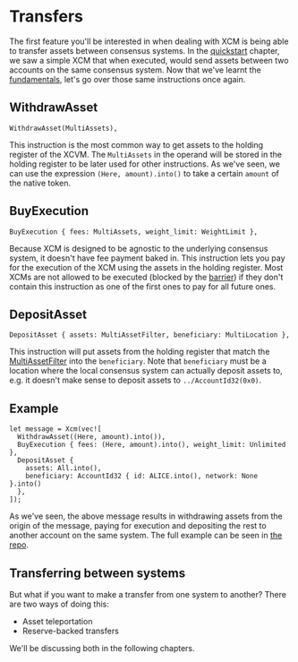 # Transfers

The first feature you'll be interested in when dealing with XCM is being able to transfer assets between consensus systems.
In the [quickstart](../../quickstart/index.md) chapter, we saw a simple XCM that when executed, would send assets between two accounts on the same consensus system.
Now that we've learnt the [fundamentals](../../fundamentals/index.md), let's go over those same instructions once again.

## WithdrawAsset

```rust,noplayground
WithdrawAsset(MultiAssets),
```

This instruction is the most common way to get assets to the holding register of the XCVM.
The `MultiAssets` in the operand will be stored in the holding register to be later used for other instructions.
As we've seen, we can use the expression `(Here, amount).into()` to take a certain `amount` of the native token.

## BuyExecution

```rust,noplayground
BuyExecution { fees: MultiAssets, weight_limit: WeightLimit },
```

Because XCM is designed to be agnostic to the underlying consensus system, it doesn't have fee payment baked in.
This instruction lets you pay for the execution of the XCM using the assets in the holding register.
Most XCMs are not allowed to be executed (blocked by the [barrier](../../executor_config/index.md#barrier)) if they don't contain this instruction as one of the first ones to pay for all future ones.

## DepositAsset

```rust,noplayground
DepositAsset { assets: MultiAssetFilter, beneficiary: MultiLocation },
```

This instruction will put assets from the holding register that match the [MultiAssetFilter](../../fundamentals/multiasset.md#multiassetfilter) into the `beneficiary`.
Note that `beneficiary` must be a location where the local consensus system can actually deposit assets to, e.g. it doesn't make sense to deposit assets to `../AccountId32(0x0)`.

## Example

```rust,noplayground
let message = Xcm(vec![
  WithdrawAsset((Here, amount).into()),
  BuyExecution { fees: (Here, amount).into(), weight_limit: Unlimited },
  DepositAsset { 
    assets: All.into(),
    beneficiary: AccountId32 { id: ALICE.into(), network: None }.into()
  },
]);
```

As we've seen, the above message results in withdrawing assets from the origin of the message, paying for execution and depositing the rest to another account on the same system.
The full example can be seen in [the repo](https://github.com/paritytech/xcm-docs/tree/main/examples).

## Transferring between systems

But what if you want to make a transfer from one system to another?
There are two ways of doing this:
- Asset teleportation
- Reserve-backed transfers

We'll be discussing both in the following chapters.
